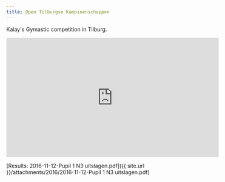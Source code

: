 ```yaml
---
title: Open Tilburgse Kampioenschappen
---
```


Kalay's Gymastic competition in Tilburg.

<iframe width="560" height="315" src="https://www.youtube.com/embed/videoseries?list=PLP2kcqQRT5LGY0Pc-PKR359JcbA-p4ViB" frameborder="0" allow="autoplay; encrypted-media" allowfullscreen></iframe>

[Results: 2016-11-12-Pupil 1 N3 uitslagen.pdf]({{ site.url }}/attachments/2016/2016-11-12-Pupil 1 N3 uitslagen.pdf)


